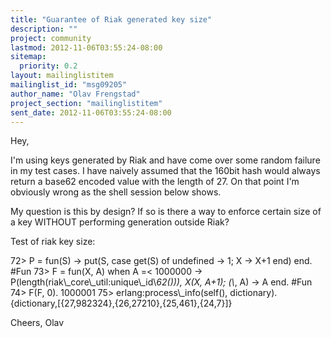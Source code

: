 ```yaml
---
title: "Guarantee of Riak generated key size"
description: ""
project: community
lastmod: 2012-11-06T03:55:24-08:00
sitemap:
  priority: 0.2
layout: mailinglistitem
mailinglist_id: "msg09205"
author_name: "Olav Frengstad"
project_section: "mailinglistitem"
sent_date: 2012-11-06T03:55:24-08:00
---
```



Hey,

I'm using keys generated by Riak and have come over some random
failure in my test cases. I have naively assumed that the 160bit hash
would always return a base62 encoded value with the length of 27. On
that point I'm obviously wrong as the shell session below shows.

My question is this by design? If so is there a way to enforce certain
size of a key WITHOUT performing generation outside Riak?

Test of riak key size:

72&gt; P = fun(S) -&gt; put(S, case get(S) of undefined -&gt; 1; X -&gt; X+1 end) end.
#Fun
73&gt; F = fun(X, A) when A =&lt; 1000000 -&gt;
P(length(riak\\_core\\_util:unique\\_id\\_62())), X(X, A+1); (\\_, A) -&gt; A end.
#Fun
74&gt; F(F, 0).
1000001
75&gt; erlang:process\\_info(self(), dictionary).
{dictionary,[{27,982324},{26,27210},{25,461},{24,7}]}

Cheers,
Olav

